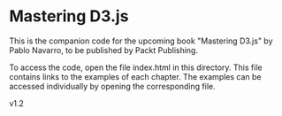 Mastering D3.js
===============

This is the companion code for the upcoming book "Mastering D3.js" by Pablo Navarro, to be published by Packt Publishing.

To access the code, open the file index.html in this directory. This file contains links to the examples of each chapter. The examples can be accessed individually by opening the corresponding file.

v1.2